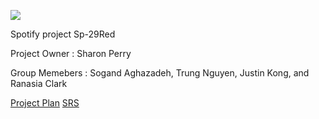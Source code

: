 ![](https://www.ajc.com/resizer/eXZVM5hz8HvYppr_U1R4c0YkcRU=/1200x630/cloudfront-us-east-1.images.arcpublishing.com/ajc/BVMLJOI6YMOI5V7AXOGVUKGS2A.png)

Spotify project Sp-29Red

Project Owner : Sharon Perry

Group Memebers : Sogand Aghazadeh, Trung Nguyen, Justin Kong, and Ranasia Clark

[Project Plan](https://docs.google.com/document/d/115KLvpZhAhIXrTMZ5EnyvUTsv2UO7VSSxD-gobhfCSs/edit)
[SRS](https://docs.google.com/document/d/182XdDxG99g5vYlH6kpovHxe8baYyRqE075u4fAO10yE/edit)
